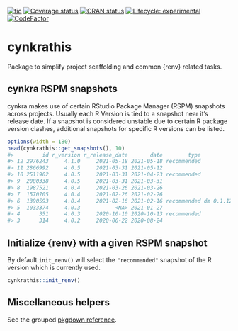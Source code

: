 
<!-- README.md is generated from README.Rmd. Please edit that file -->
<!-- badges: start -->

[![tic](https://github.com/cynkra/cynkrathis/workflows/tic/badge.svg?branch=master)](https://github.com/cynkra/cynkrathis/actions)
[![Coverage
status](https://codecov.io/gh/cynkra/cynkrathis/branch/main/graph/badge.svg)](https://codecov.io/github/cynkra/cynkrathis?branch=main)
[![CRAN
status](https://www.r-pkg.org/badges/version/cynkrathis)](https://www.r-pkg.org/badges/version/cynkrathis)
[![Lifecycle:
experimental](https://img.shields.io/badge/lifecycle-experimental-orange.svg)](https://lifecycle.r-lib.org/articles/stages.html#experimental)
[![CodeFactor](https://www.codefactor.io/repository/github/cynkra/cynkrathis/badge)](https://www.codefactor.io/repository/github/cynkra/cynkrathis)
<!-- badges: end -->

# cynkrathis

Package to simplify project scaffolding and common {renv} related tasks.

## cynkra RSPM snapshots

cynkra makes use of certain RStudio Package Manager (RSPM) snapshots
across projects. Usually each R Version is tied to a snapshot near it’s
release date. If a snapshot is considered unstable due to certain R
package version clashes, additional snapshots for specific R versions
can be listed.

``` r
options(width = 180)
head(cynkrathis::get_snapshots(), 10)
#>         id r_version r_release_date       date        type                                                              note
#> 12 2976243     4.1.0     2021-05-18 2021-05-18 recommended                              dm 0.2.1, tibble 3.1.2, pillar 1.6.1
#> 11 2866992     4.0.5     2021-03-31 2021-05-12                                                                              
#> 10 2511902     4.0.5     2021-03-31 2021-04-23 recommended                                                                  
#> 9  2080338     4.0.5     2021-03-31 2021-03-31                                                                   vctrs 0.3.7
#> 8  1987521     4.0.4     2021-03-26 2021-03-26                                                                   dplyr 1.0.5
#> 7  1570705     4.0.4     2021-02-26 2021-02-26                                                                   renv 0.13.0
#> 6  1390593     4.0.4     2021-02-16 2021-02-16 recommended dm 0.1.12, odbc 1.3.0, testthat 3.0.2, lifecycle 1.0.0, no hexbin
#> 5  1033374     4.0.3           <NA> 2021-01-27                                        dm >= 0.1.10, no hexbin, odbc >= 1.3.0
#> 4      351     4.0.3     2020-10-10 2020-10-13 recommended                                                  rmarkdown >= 2.5
#> 3      314     4.0.2     2020-06-22 2020-08-24                                                                dplyr >= 1.0.0
```

## Initialize {renv} with a given RSPM snapshot

By default `init_renv()` will select the `"recommended"` snapshot of the
R version which is currently used.

``` r
cynkrathis::init_renv()
```

## Miscellaneous helpers

See the grouped [pkgdown
reference](https://cynkrathis.cynkra.com/reference/index.html).
